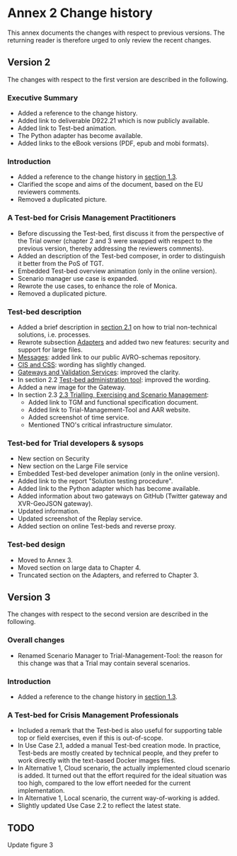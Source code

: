# Annex 2 Change history

This annex documents the changes with respect to previous versions. The returning reader is therefore urged to only review the recent changes.

## Version 2

The changes with respect to the first version are described in the following.

### Executive Summary

- Added a reference to the change history.
- Added link to deliverable D922.21 which is now publicly available.
- Added link to Test-bed animation.
- The Python adapter has become available.
- Added links to the eBook versions (PDF, epub and mobi formats).

### Introduction

- Added a reference to the change history in [section 1.3](introduction.md#13-organisation-of-the-document).
- Clarified the scope and aims of the document, based on the EU reviewers comments.
- Removed a duplicated picture.

### A Test-bed for Crisis Management Practitioners

- Before discussing the Test-bed, first discuss it from the perspective of the Trial owner (chapter 2 and 3 were swapped with respect to the previous version, thereby addressing the reviewers comments).
- Added an description of the Test-bed composer, in order to distinguish it better from the PoS of TGT.
- Embedded Test-bed overview animation (only in the online version).
- Scenario manager use case is expanded.
- Rewrote the use cases, to enhance the role of Monica.
- Removed a duplicated picture.

### Test-bed description

- Added a brief description in [section 2.1](test-bed-description.md#21-core) on how to trial non-technical solutions, i.e. processes.
- Rewrote subsection [Adapters](test-bed-description.md#adapters) and added two new features: security and support for large files.
- [Messages](test-bed-description.md#messages): added link to our public AVRO-schemas repository.
- [CIS and CSS](test-bed-description.md#cis-and-css): wording has slightly changed.
- [Gateways and Validation Services](test-bed-description.md#gateways-and-validation-services): improved the clarity.
- In section 2.2 [Test-bed administration tool](test-bed-description.md#22test-bed-administration-tool): improved the wording.
- Added a new image for the Gateway.
- In section 2.3 [2.3 Trialling, Exercising and Scenario Management](test-bed-description.md#23-trialling-exercising-and-scenario-management):
  - Added link to TGM and functional specification document.
  - Added link to Trial-Management-Tool and AAR website.
  - Added screenshot of time service.
  - Mentioned TNO's critical infrastructure simulator.

### Test-bed for Trial developers & sysops

- New section on Security
- New section on the Large File service
- Embedded Test-bed developer animation (only in the online version).
- Added link to the report "Solution testing procedure".
- Added link to the Python adapter which has become available.
- Added information about two gateways on GitHub (Twitter gateway and XVR-GeoJSON gateway).
- Updated information.
- Updated screenshot of the Replay service.
- Added section on online Test-beds and reverse proxy.

### Test-bed design

- Moved to Annex 3.
- Moved section on large data to Chapter 4.
- Truncated section on the Adapters, and referred to Chapter 3.

## Version 3

The changes with respect to the second version are described in the following.

### Overall changes

- Renamed Scenario Manager to Trial-Management-Tool: the reason for this change was that a Trial may contain several scenarios.

### Introduction

- Added a reference to the change history in [section 1.3](introduction.md#13-organisation-of-the-document).

### A Test-bed for Crisis Management Professionals

- Included a remark that the Test-bed is also useful for supporting table top or field exercises, even if this is out-of-scope.
- In Use Case 2.1, added a manual Test-bed creation mode. In practice, Test-beds are mostly created by technical people, and they prefer to work directly with the text-based Docker images files.
- In Alternative 1, Cloud scenario, the actually implemented cloud scenario is added. It turned out that the effort required for the ideal situation was too high, compared to the low effort needed for the current implementation.
- In Alternative 1, Local scenario, the current way-of-working is added.
- Slightly updated Use Case 2.2 to reflect the latest state.

### 

## TODO

Update figure 3

